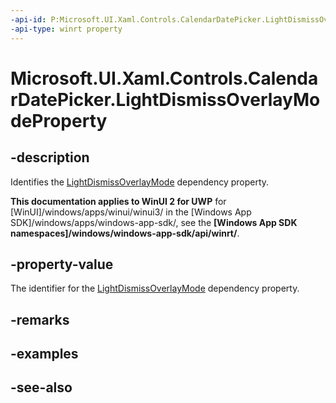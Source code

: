 ```yaml
---
-api-id: P:Microsoft.UI.Xaml.Controls.CalendarDatePicker.LightDismissOverlayModeProperty
-api-type: winrt property
---
```


<!-- Property syntax
public Windows.UI.Xaml.DependencyProperty LightDismissOverlayModeProperty { get; }
-->

# Microsoft.UI.Xaml.Controls.CalendarDatePicker.LightDismissOverlayModeProperty

## -description
Identifies the [LightDismissOverlayMode](calendardatepicker_lightdismissoverlaymode.md) dependency property.

**This documentation applies to WinUI 2 for UWP** for [WinUI]/windows/apps/winui/winui3/ in the [Windows App SDK]/windows/apps/windows-app-sdk/, see the **[Windows App SDK namespaces]/windows/windows-app-sdk/api/winrt/**.

## -property-value
The identifier for the [LightDismissOverlayMode](calendardatepicker_lightdismissoverlaymode.md) dependency property.

## -remarks

## -examples

## -see-also
